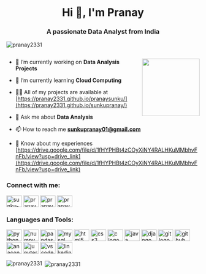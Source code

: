 <h1 align="center">Hi 👋, I'm Pranay</h1>
<h3 align="center">A passionate Data Analyst from India</h3>

<p align="left"> <img src="https://komarev.com/ghpvc/?username=pranay2331&label=Profile%20views&color=0e75b6&style=flat" alt="pranay2331" /> </p>

<p align="left"> <a href="https://twitter.com/" target="blank"><img src="https://img.shields.io/twitter/follow/?logo=twitter&style=for-the-badge" alt="" /></a> </p>
<img align="right" height="150" src="https://media3.giphy.com/media/v1.Y2lkPTc5MGI3NjExOXN4enBubzlxODRtaTVsa3k3Yzd5MGE0NWoyeHI1a2F4ZG5kNHZ0dSZlcD12MV9pbnRlcm5hbF9naWZfYnlfaWQmY3Q9Zw/h5ibocZljichMEJcrl/giphy.gif"  />

- 🔭 I’m currently working on **Data Analysis Projects**

- 🌱 I’m currently learning **Cloud Computing**

- 👨‍💻 All of my projects are available at [https://pranay2331.github.io/pranaysunku/](https://pranay2331.github.io/sunkupranay/)

- 💬 Ask me about **Data Analysis**

- 📫 How to reach me **sunkupranay01@gmail.com**

- 📄 Know about my experiences [https://drive.google.com/file/d/1fHYPHBt4zCOyXiNY4RALHKuMMbhvFnFb/view?usp=drive_link](https://drive.google.com/file/d/1fHYPHBt4zCOyXiNY4RALHKuMMbhvFnFb/view?usp=drive_link)

 

<h3 align="left">Connect with me:</h3>
<p align="left">
<a href="https://linkedin.com/in/sunku-pranay" target="blank"><img align="center" src="https://raw.githubusercontent.com/rahuldkjain/github-profile-readme-generator/master/src/images/icons/Social/linked-in-alt.svg" alt="sunku-pranay" height="30" width="40" /></a>
<a href="https://instagram.com/pranay0527" target="blank"><img align="center" src="https://raw.githubusercontent.com/rahuldkjain/github-profile-readme-generator/master/src/images/icons/Social/instagram.svg" alt="pranay0527" height="30" width="40" /></a>
<a href="https://www.hackerrank.com/pranay2331" target="blank"><img align="center" src="https://raw.githubusercontent.com/rahuldkjain/github-profile-readme-generator/master/src/images/icons/Social/hackerrank.svg" alt="pranay2331" height="30" width="40" /></a>
<a href="https://www.leetcode.com/pranaysunku" target="blank"><img align="center" src="https://raw.githubusercontent.com/rahuldkjain/github-profile-readme-generator/master/src/images/icons/Social/leet-code.svg" alt="pranaysunku" height="30" width="40" /></a>
</p>

<h3 align="left">Languages and Tools:</h3>
<div align="left">
  <img src="https://cdn.jsdelivr.net/gh/devicons/devicon/icons/python/python-original.svg" height="30" alt="python logo"  height="30" width="40" />
  <img src="https://cdn.jsdelivr.net/gh/devicons/devicon/icons/numpy/numpy-original.svg" height="30" alt="numpy logo" height="30" width="40" />
  <img src="https://cdn.jsdelivr.net/gh/devicons/devicon/icons/pandas/pandas-original.svg" height="30" alt="pandas logo" height="30" width="40" />
  <img src="https://cdn.jsdelivr.net/gh/devicons/devicon/icons/mysql/mysql-original.svg" height="30" alt="mysql logo" height="30" width="40" />
  <img src="https://cdn.jsdelivr.net/gh/devicons/devicon/icons/html5/html5-original.svg" height="30" alt="html5 logo" height="30" width="40" />
  <img src="https://cdn.jsdelivr.net/gh/devicons/devicon/icons/css3/css3-original.svg" height="30" alt="css3 logo"  height="30" width="40" />
  <img src="https://cdn.jsdelivr.net/gh/devicons/devicon/icons/c/c-original.svg" height="30" alt="c logo" height="30" width="40" />
  <img src="https://cdn.jsdelivr.net/gh/devicons/devicon/icons/java/java-original.svg" height="30" alt="java logo" height="30" width="40"  />
  <img src="https://cdn.jsdelivr.net/gh/devicons/devicon/icons/django/django-plain.svg" height="30" alt="django logo" height="30" width="40" />
  <img src="https://cdn.jsdelivr.net/gh/devicons/devicon/icons/git/git-original.svg" height="30" alt="git logo" height="30" width="40" />
  <img src="https://cdn.jsdelivr.net/gh/devicons/devicon/icons/github/github-original.svg" height="30" alt="github logo" height="30" width="40"  />
  <img src="https://cdn.jsdelivr.net/gh/devicons/devicon/icons/anaconda/anaconda-original.svg" height="30" alt="anaconda logo" height="30" width="40" />
  <img src="https://cdn.jsdelivr.net/gh/devicons/devicon/icons/jupyter/jupyter-original.svg" height="30" alt="jupyter logo" height="30" width="40" />
  <img src="https://cdn.jsdelivr.net/gh/devicons/devicon/icons/vscode/vscode-original.svg" height="30" alt="vscode logo" height="30" width="40" />
  <img src="https://cdn.jsdelivr.net/gh/devicons/devicon/icons/linkedin/linkedin-original.svg" height="30" alt="linkedin logo" height="30" width="40" />
</div>

<p align = "left"></p>

<p><img align="left" src="https://github-readme-stats.vercel.app/api/top-langs?username=pranay2331&show_icons=true&locale=en&layout=compact" alt="pranay2331" /></p>

<p>&nbsp;<img align="center" src="https://github-readme-stats.vercel.app/api?username=pranay2331&show_icons=true&locale=en" alt="pranay2331" /></p>


